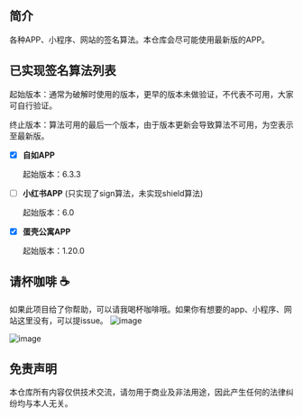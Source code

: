 ## 简介
各种APP、小程序、网站的签名算法。本仓库会尽可能使用最新版的APP。

## 已实现签名算法列表
起始版本：通常为破解时使用的版本，更早的版本未做验证，不代表不可用，大家可自行验证。

终止版本：算法可用的最后一个版本，由于版本更新会导致算法不可用，为空表示至最新版。

- [x] **自如APP** 
    
    起始版本：6.3.3
    
- [ ] **小红书APP** (只实现了sign算法，未实现shield算法)
    
    起始版本：6.0
    
- [x] **蛋壳公寓APP** 
    
    起始版本：1.20.0

## 请杯咖啡 ☕
如果此项目给了你帮助，可以请我喝杯咖啡哦。如果你有想要的app、小程序、网站这里没有，可以提issue。
![image](https://raw.githubusercontent.com/gadfly0x/coffee/master/WeChat.JPG)


![image](https://raw.githubusercontent.com/gadfly0x/coffee/master/Alipay.JPG)



## 免责声明
本仓库所有内容仅供技术交流，请勿用于商业及非法用途，因此产生任何的法律纠纷均与本人无关。